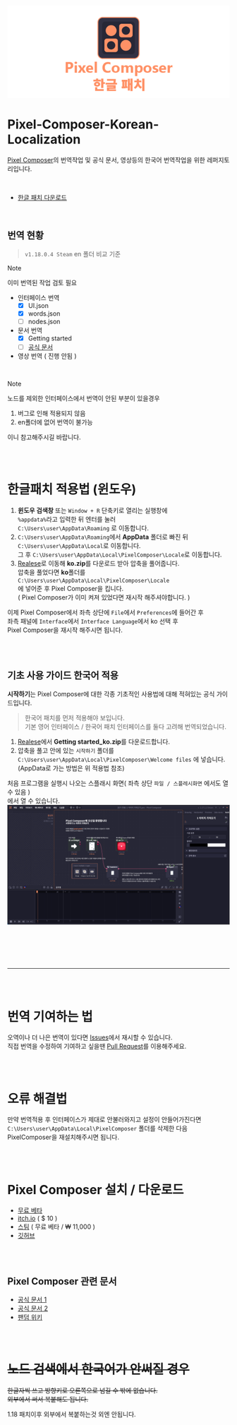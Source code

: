 <p align="center">
  <img src="https://github.com/DominoKorean/Pixel-Composer-Korean-Localization/raw/main/img/ko_banner.png" alt="Pixel Composer"/>
</p>

# Pixel-Composer-Korean-Localization
[Pixel Composer](https://github.com/Ttanasart-pt/Pixel-Composer)의 번역작업 및 공식 문서, 영상등의 한국어 번역작업을 위한 레퍼지토리입니다.

</br>

* [한글 패치 다운로드](https://github.com/DominoKorean/Pixel-Composer-Korean-Localization/releases)

</br>

## 번역 현황
> `v1.18.0.4 Steam` en 폴더 비교 기준


> [!NOTE]
> 이미 번역된 작업 검토 필요

* 인터페이스 번역
    * [X] UI.json
    * [X] words.json
    * [ ] nodes.json

* 문서 번역
  * [X] Getting started
  * [ ] [공식 문서](https://pixel-composer-doc.readthedocs.io)

* 영상 번역 ( 진행 안됨 )

</br>

> [!NOTE]
> 노드를 제외한 인터페이스에서 번역이 안된 부분이 있을경우
> 1. 버그로 인해 적용되지 않음
> 2. en폴더에 없어 번역이 불가능
> 
> 이니 참고해주시길 바랍니다.

</br>
</br>

# 한글패치 적용법 (윈도우)
1. **윈도우 검색창** 또는 `Window + R` 단축키로 열리는 실행창에  
`%appdata%`라고 입력한 뒤 엔터를 눌러  
`C:\Users\user\AppData\Roaming` 로 이동합니다.
2.  `C:\Users\user\AppData\Roaming`에서 **AppData** 폴더로 빠진 뒤  
`C:\Users\user\AppData\Local`로 이동합니다.  
그 후 `C:\Users\user\AppData\Local\PixelComposer\Locale`로 이동합니다.  
3. [Realese](https://github.com/DominoKorean/Pixel-Composer-Korean-Localization/releases)로 이동해 **ko.zip**를 다운로드 받아 압축을 풀어줍니다.  
압축을 풀었다면 **ko**폴더를 `C:\Users\user\AppData\Local\PixelComposer\Locale`  
에 넣어준 후 Pixel Composer을 킵니다.  
( Pixel Composer가 이미 켜져 있었다면 재시작 해주셔야합니다. )  

이제 Pixel Composer에서 좌측 상단에 `File`에서 `Preferences`에 들어간 후  
좌측 패널에 `Interface`에서 `Interface Language`에서 ko 선택 후  
Pixel Composer을 재시작 해주시면 됩니다.

</br>
</br>

## 기초 사용 가이드 한국어 적용
**시작하기**는 Pixel Composer에 대한 각종 기초적인 사용법에 대해 적혀있는 공식 가이드입니다.
> 한국어 패치를 먼저 적용해야 보입니다.  
> 기본 영어 인터페이스 / 한국어 패치 인터페이스를 둘다 고려해 번역되었습니다.

1. [Realese](https://github.com/DominoKorean/Pixel-Composer-Korean-Localization/releases)에서 **Getting started_ko.zip**를 다운로드합니다.
2. 압축을 풀고 안에 있는 `시작하기` 폴더를  
`C:\Users\user\AppData\Local\PixelComposer\Welcome files` 에 넣습니다.  
(AppData로 가는 방법은 위 적용법 참조)

처음 프로그램을 실행시 나오는 스플래시 화면( 좌측 상단 `파일 / 스플레시화면` 에서도 열 수 있음 )  
에서 열 수 있습니다.
![](/img/src2024-07-03230635.png)


</br>
</br>
</br>
</br>

--- 


</br>
</br>

# **번역 기여하는 법**
오역이나 더 나은 번역이 있다면 [Issues](https://github.com/DominoKorean/Pixel-Composer-Korean-Localization/issues)에서 재시할 수 있습니다.  
직접 번역을 수정하여 기여하고 싶을땐 [Pull Request](https://github.com/DominoKorean/Pixel-Composer-Korean-Localization/pulls)를 이용해주세요.

</br>
</br>

# 오류 해결법
만약 번역적용 후 인터페이스가 제대로 안불러와지고 설정이 안들어가진다면  
`C:\Users\user\AppData\Local\PixelComposer` 폴더를 삭제한 다음  
PixelComposer을 재설치해주시면 됩니다.  

</br>
</br>

# Pixel Composer 설치 / 다운로드

* [무료 베타](https://www.dropbox.com/scl/fo/unide81eb766w0jzhwdmv/AJHandYYC8K87KTfXfQqqFw?rlkey=qw3za6ak2kcg5icg0n7yxnumv&e=1&dl=0)
* [itch.io](https://makham.itch.io/pixel-composer) ( $ 10 )
* [스팀](https://store.steampowered.com/app/2299510/Pixel_Composer) ( 무료 베타 / ₩ 11,000 )
* [깃허브](https://github.com/Ttanasart-pt/Pixel-Composer?tab=readme-ov-file)

</br>
</br>

## Pixel Composer 관련 문서

* [공식 문서 1](https://docs.pixel-composer.com)
* [공식 문서 2](https://pixel-composer-doc.readthedocs.io/en/latest/)
* [팬덤 위키](https://pixel-composer.fandom.com/wiki/Pixel_Composer_Wiki)


</br>
</br>

# ~~노드 검색에서 한국어가 안써질 경우~~
~~한글자씩 쓰고 방향키로 오른쪽으로 넘길 수 밖에 없습니다.~~  
~~외부에서 써서 복붙해도 됩니다.~~

1.18 패치이후 외부에서 복붙하는것 외엔 안됩니다.
